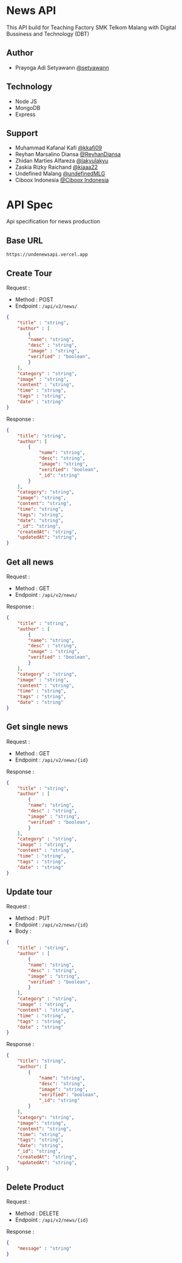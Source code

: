 
# News API 

This API build for Teaching Factory SMK Telkom Malang with Digital Bussiness and Technology (DBT)

## Author

- Prayoga Adi Setyawann [@setyawann](https://www.github.com/setyawannn)



## Technology
- Node JS
- MongoDB
- Express


## Support

- Muhammad Kafanal Kafi [@kkafi09](https://www.github.com/kkafi09)
- Reyhan Marsalino Diansa [@ReyhanDiansa](https://www.github.com/ReyhanDiansa)
- Zhidan Marties Alfareza [@lakyulakyu](https://www.github.com/lakyulakyu)
- Zaskia Rizky Raichand [@kiaaa22](https://www.github.com/kiaaa22)
- Undefined Malang [@undefinedMLG](https://github.com/undefinedMLG)
- Ciboox Indonesia [@Ciboox Indonesia](https://github.com/ciboox-id)



# API Spec
Api specification for news production

## Base URL
``` 
https://undenewsapi.vercel.app
```

## Create Tour

Request :
- Method : POST
- Endpoint : `/api/v2/news/`
```json 
{
    "title" : "string",
    "author" : [
        {
        "name": "string",
        "desc" : "string",
        "image" : "string",
        "verified" : "boolean",
        }
    ],
    "category" : "string",
    "image" : "string",
    "content" : "string",
    "time" : "string",
    "tags" : "string",
    "date" : "string"
}
```

Response :

```json 
{
    "title": "string",
    "author": [
        {
            "name": "string",
            "desc": "string",
            "image": "string",
            "verified": "boolean",
            "_id": "string"
        }
    ],
    "category": "string",
    "image": "string",
    "content": "string",
    "time": "string",
    "tags": "string",
    "date": "string",
    "_id": "string",
    "createdAt": "string",
    "updatedAt": "string",
}
```

## Get all news

Request :
- Method : GET
- Endpoint : `/api/v2/news/`

Response :

```json 
{
    "title" : "string",
    "author" : [
        {
        "name": "string",
        "desc" : "string",
        "image" : "string",
        "verified" : "boolean",
        }
    ],
    "category" : "string",
    "image" : "string",
    "content" : "string",
    "time" : "string",
    "tags" : "string",
    "date" : "string"
}
```

## Get single news

Request :
- Method : GET
- Endpoint : `/api/v2/news/{id}`

Response :

```json 
{
    "title" : "string",
    "author" : [
        {
        "name": "string",
        "desc" : "string",
        "image" : "string",
        "verified" : "boolean",
        }
    ],
    "category" : "string",
    "image" : "string",
    "content" : "string",
    "time" : "string",
    "tags" : "string",
    "date" : "string"
}
```

## Update tour

Request :
- Method : PUT
- Endpoint : `/api/v2/news/{id}`
- Body :

```json 
{
    "title" : "string",
    "author" : [
        {
        "name": "string",
        "desc" : "string",
        "image" : "string",
        "verified" : "boolean",
        }
    ],
    "category" : "string",
    "image" : "string",
    "content" : "string",
    "time" : "string",
    "tags" : "string",
    "date" : "string"
}
```

Response :

```json 
{
    "title": "string",
    "author": [
        {
            "name": "string",
            "desc": "string",
            "image": "string",
            "verified": "boolean",
            "_id": "string"
        }
    ],
    "category": "string",
    "image": "string",
    "content": "string",
    "time": "string",
    "tags": "string",
    "date": "string",
    "_id": "string",
    "createdAt": "string",
    "updatedAt": "string",
}
```

## Delete Product

Request :
- Method : DELETE
- Endpoint : `/api/v2/news/{id}`

Response :

```json 
{
    "message" : "string"
}
```

